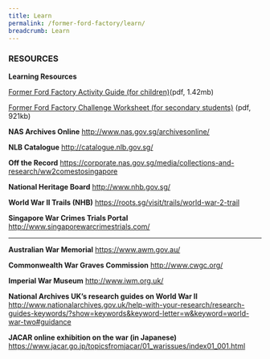 ```yaml
---
title: Learn
permalink: /former-ford-factory/learn/
breadcrumb: Learn
---
```

### RESOURCES


**Learning Resources**

[Former Ford Factory Activity Guide (for children)](/files/former-ford-factory/former_ford_factory_activity_guide_for_children.pdf)(pdf, 1.42mb)

[Former Ford Factory Challenge Worksheet (for secondary students)](/files/former-ford-factory/former_ford_factory_challenge_worksheet_for_secondary_students.pdf) (pdf, 921kb)

**NAS Archives Online**
http://www.nas.gov.sg/archivesonline/

**NLB Catalogue**
http://catalogue.nlb.gov.sg/

**Off the Record**
https://corporate.nas.gov.sg/media/collections-and-research/ww2comestosingapore

**National Heritage Board**
http://www.nhb.gov.sg/

**World War II Trails (NHB)**
https://roots.sg/visit/trails/world-war-2-trail

**Singapore War Crimes Trials Portal**
http://www.singaporewarcrimestrials.com/

------

**Australian War Memorial**
https://www.awm.gov.au/

**Commonwealth War Graves Commission**
http://www.cwgc.org/

**Imperial War Museum**
http://www.iwm.org.uk/

**National Archives UK’s research guides on World War II**
http://www.nationalarchives.gov.uk/help-with-your-research/research-guides-keywords/?show=keywords&keyword-letter=w&keyword=world-war-two#guidance

**JACAR online exhibition on the war (in Japanese)**
https://www.jacar.go.jp/topicsfromjacar/01_warissues/index01_001.html
